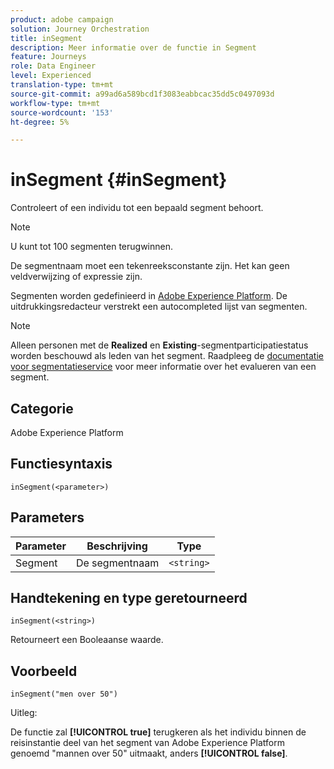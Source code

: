 ```yaml
---
product: adobe campaign
solution: Journey Orchestration
title: inSegment
description: Meer informatie over de functie in Segment
feature: Journeys
role: Data Engineer
level: Experienced
translation-type: tm+mt
source-git-commit: a99ad6a589bcd1f3083eabbcac35dd5c0497093d
workflow-type: tm+mt
source-wordcount: '153'
ht-degree: 5%

---
```



# inSegment {#inSegment}

Controleert of een individu tot een bepaald segment behoort.

>[!NOTE]
>
>U kunt tot 100 segmenten terugwinnen.

De segmentnaam moet een tekenreeksconstante zijn. Het kan geen veldverwijzing of expressie zijn.

Segmenten worden gedefinieerd in [Adobe Experience Platform](https://platform.adobe.com/segment/overview). De uitdrukkingsredacteur verstrekt een autocompleted lijst van segmenten.

>[!NOTE]
>
>Alleen personen met de **Realized** en **Existing**-segmentparticipatiestatus worden beschouwd als leden van het segment. Raadpleeg de [documentatie voor segmentatieservice](https://experienceleague.adobe.com/docs/experience-platform/segmentation/tutorials/evaluate-a-segment.html?lang=en#interpret-segment-results) voor meer informatie over het evalueren van een segment.

## Categorie

Adobe Experience Platform

## Functiesyntaxis

`inSegment(<parameter>)`

## Parameters

| Parameter | Beschrijving | Type |
|--- |--- |--- |
| Segment | De segmentnaam | `<string>` |

## Handtekening en type geretourneerd

`inSegment(<string>)`

Retourneert een Booleaanse waarde.

## Voorbeeld

`inSegment("men over 50")`

Uitleg:

De functie zal **[!UICONTROL true]** terugkeren als het individu binnen de reisinstantie deel van het segment van Adobe Experience Platform genoemd &quot;mannen over 50&quot; uitmaakt, anders **[!UICONTROL false]**.

